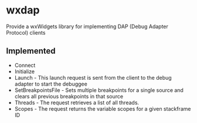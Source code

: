 # wxdap
Provide a wxWidgets library for implementing DAP (Debug Adapter Protocol) clients

## Implemented

- Connect
- Initialize
- Launch - This launch request is sent from the client to the debug adapter to start the debuggee
- SetBreakpointsFile - Sets multiple breakpoints for a single source and clears all previous breakpoints in that source
- Threads - The request retrieves a list of all threads.
- Scopes - The request returns the variable scopes for a given stackframe ID


